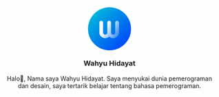 <h3 align="center">
  <img alt="logo" src="https://raw.githubusercontent.com/WahyuHidayattz/statistika-tools/main/art/wahyu.png" width="100">
  <p>
  Wahyu Hidayat
  </p>
</h3>

<p align="center">
  Halo👋, Nama saya Wahyu Hidayat. Saya menyukai dunia pemerograman dan desain, saya tertarik belajar tentang bahasa pemerograman.
</p>
